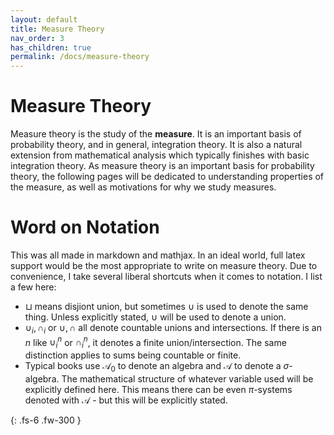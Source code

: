 ```yaml
---
layout: default
title: Measure Theory
nav_order: 3
has_children: true
permalink: /docs/measure-theory
---
```


# Measure Theory

Measure theory is the study of the **measure**. It is an important basis of probability theory, and in general, integration theory. It is also a natural extension from mathematical analysis which typically finishes with basic integration theory. As measure theory is an important basis for probability theory, the following pages will be dedicated to understanding properties of the measure, as well as motivations for why we study measures.

# Word on Notation

This was all made in markdown and mathjax. In an ideal world, full latex support would be the most appropriate to write on measure theory. Due to convenience, I take several liberal shortcuts when it comes to notation. I list a few here:

- $\sqcup$ means disjiont union, but sometimes $\cup$ is used to denote the same thing. Unless explicitly stated, $\cup$ will be used to denote a union. 
- $\cup_i, \cap_i$ or $\cup, \cap$ all denote countable unions and intersections. If there is an $n$ like $\cup_i^n$ or $\cap_i^n$, it denotes a finite union/intersection. The same distinction applies to sums being countable or finite.
- Typical books use $\mathcal{A}_0$ to denote an algebra and $\mathcal{A}$ to denote a $\sigma$-algebra. The mathematical structure of whatever variable used will be explicitly defined here. This means there can be even $\pi$-systems denoted with $\mathcal{A}$ - but this will be explicitly stated.




{: .fs-6 .fw-300 }
